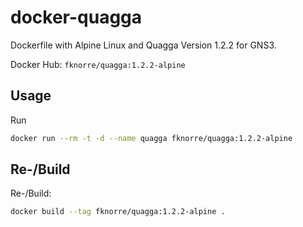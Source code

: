 # docker-quagga

Dockerfile with Alpine Linux and Quagga Version 1.2.2 for GNS3.

Docker Hub: `fknorre/quagga:1.2.2-alpine`

## Usage

Run
```bash
docker run --rm -t -d --name quagga fknorre/quagga:1.2.2-alpine
```

## Re-/Build

Re-/Build:
```bash
docker build --tag fknorre/quagga:1.2.2-alpine .
```

